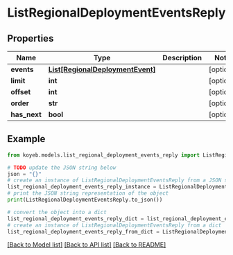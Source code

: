 # ListRegionalDeploymentEventsReply


## Properties

Name | Type | Description | Notes
------------ | ------------- | ------------- | -------------
**events** | [**List[RegionalDeploymentEvent]**](RegionalDeploymentEvent.md) |  | [optional] 
**limit** | **int** |  | [optional] 
**offset** | **int** |  | [optional] 
**order** | **str** |  | [optional] 
**has_next** | **bool** |  | [optional] 

## Example

```python
from koyeb.models.list_regional_deployment_events_reply import ListRegionalDeploymentEventsReply

# TODO update the JSON string below
json = "{}"
# create an instance of ListRegionalDeploymentEventsReply from a JSON string
list_regional_deployment_events_reply_instance = ListRegionalDeploymentEventsReply.from_json(json)
# print the JSON string representation of the object
print(ListRegionalDeploymentEventsReply.to_json())

# convert the object into a dict
list_regional_deployment_events_reply_dict = list_regional_deployment_events_reply_instance.to_dict()
# create an instance of ListRegionalDeploymentEventsReply from a dict
list_regional_deployment_events_reply_from_dict = ListRegionalDeploymentEventsReply.from_dict(list_regional_deployment_events_reply_dict)
```
[[Back to Model list]](../README.md#documentation-for-models) [[Back to API list]](../README.md#documentation-for-api-endpoints) [[Back to README]](../README.md)


